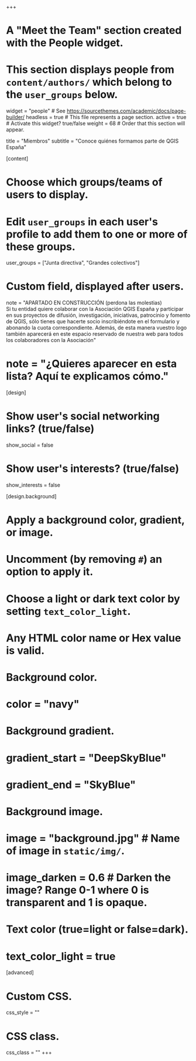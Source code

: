 +++
# A "Meet the Team" section created with the People widget.
# This section displays people from `content/authors/` which belong to the `user_groups` below.

widget = "people"  # See https://sourcethemes.com/academic/docs/page-builder/
headless = true  # This file represents a page section.
active = true  # Activate this widget? true/false
weight = 68  # Order that this section will appear.

title = "Miembros"
subtitle = "Conoce quiénes formamos parte de QGIS España"

[content]
  # Choose which groups/teams of users to display.
  #   Edit `user_groups` in each user's profile to add them to one or more of these groups.
  user_groups = ["Junta directiva", "Grandes colectivos"]
  # Custom field, displayed after users.
  note = "APARTADO EN CONSTRUCCIÓN (perdona las molestias) <br> Si tu entidad quiere colaborar con la Asociación QGIS España y participar en sus proyectos de difusión, investigación, iniciativas, patrocinio y fomento de QGIS, sólo tienes que hacerte socio inscribiéndote en el formulario y abonando la cuota correspondiente. Además, de esta manera vuestro logo también aparecerá en este espacio reservado de nuestra web para todos los colaboradores con la Asociación"
  # note = "¿Quieres aparecer en esta lista? Aquí te explicamos cómo."

[design]
  # Show user's social networking links? (true/false)
  show_social = false

  # Show user's interests? (true/false)
  show_interests = false

[design.background]
  # Apply a background color, gradient, or image.
  #   Uncomment (by removing `#`) an option to apply it.
  #   Choose a light or dark text color by setting `text_color_light`.
  #   Any HTML color name or Hex value is valid.

  # Background color.
  # color = "navy"

  # Background gradient.
  # gradient_start = "DeepSkyBlue"
  # gradient_end = "SkyBlue"

  # Background image.
  # image = "background.jpg"  # Name of image in `static/img/`.
  # image_darken = 0.6  # Darken the image? Range 0-1 where 0 is transparent and 1 is opaque.

  # Text color (true=light or false=dark).
  # text_color_light = true

[advanced]
 # Custom CSS.
 css_style = ""

 # CSS class.
 css_class = ""
+++

